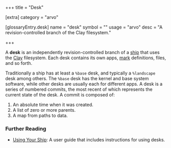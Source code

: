 +++
title = "Desk"

[extra]
category = "arvo"

[glossaryEntry.desk]
name = "desk"
symbol = ""
usage = "arvo"
desc = "A revision-controlled branch of the Clay filesystem."

+++

A **desk** is an independently revision-controlled branch of a [ship](/reference/glossary/ship) that uses the [Clay](/reference/glossary/clay) filesystem. Each desk contains its own apps, [mark](/reference/glossary/mark) definitions, files, and so forth.

Traditionally a ship has at least a `%base` desk, and typically a `%landscape`
desk among others. The `%base` desk has the kernel and base system software,
while other desks are usually each for different apps. A desk is a series of
numbered commits, the most recent of which represents the current state of the
desk. A commit is composed of:

1. An absolute time when it was created.
2. A list of zero or more parents.
3. A map from paths to data.

### Further Reading

- [Using Your Ship](https://urbit.org/using/os/filesystem): A user guide that includes instructions for using desks.
